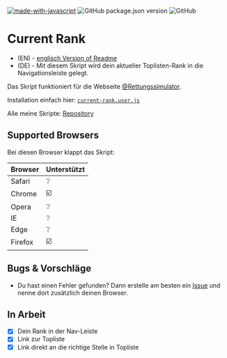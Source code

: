 [![made-with-javascript](https://img.shields.io/badge/Made%20with-JavaScript-1f425f.svg)](https://www.javascript.com)
![GitHub package.json version](https://img.shields.io/github/package-json/v/qucla/resi-rank-navleiste)
![GitHub](https://img.shields.io/github/license/qucla/resi-rank-navleiste)


# Current Rank

- (EN) - [englisch Version of Readme](https://github.com/QuCla/resi-rank-navleiste/blob/master/README_EN.md)
- (DE) - Mit diesem Skript wird dein aktueller Toplisten-Rank in die Navigationsleiste gelegt.

Das Skript funktioniert für die Webseite [@Rettungssimulator](https://github.cim/Rettungssimulator).

Installation einfach hier: [`current-rank.user.js`](https://github.com/QuCla/resi-rank-navleiste/raw/master/current-rank.user.js)

Alle meine Skripte: [Repository](https://github.com/QuCla?tab=repositories)


## Supported Browsers

Bei diesen Browser klappt das Skript:


| Browser | Unterstützt                 |
| ------- | --------------------------- |
| Safari  | :grey_question:             |
| Chrome  | :ballot_box_with_check:     |
| Opera   | :grey_question:             |
| IE      | :grey_question:             |
| Edge    | :grey_question:             |
| Firefox | :ballot_box_with_check:     |


## Bugs & Vorschläge

 - Du hast einen Fehler gefunden? Dann erstelle am besten ein [Issue](https://github.com/QuCla/resi-association-information/issues/new) und nenne dort zusätzlich deinen Browser.

## In Arbeit

- [x] Dein Rank in der Nav-Leiste
- [x] Link zur Topliste
- [x] Link direkt an die richtige Stelle in Topliste
